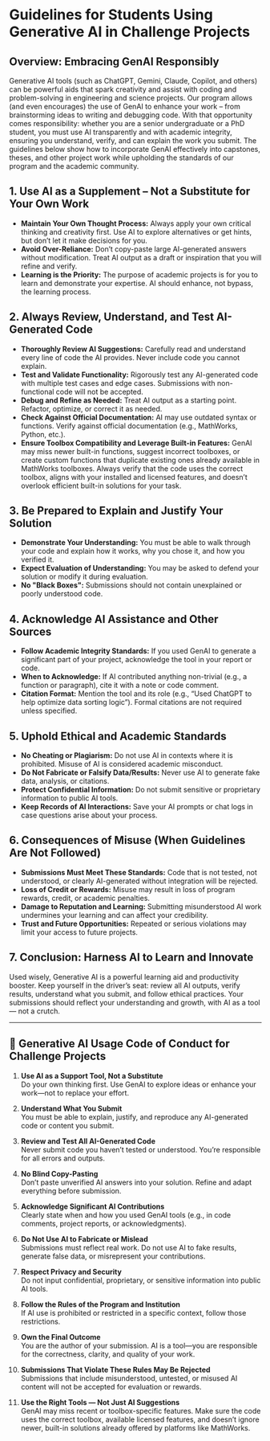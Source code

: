 # Guidelines for Students Using Generative AI in Challenge Projects

## Overview: Embracing GenAI Responsibly
Generative AI tools (such as ChatGPT, Gemini, Claude, Copilot, and others) can be powerful aids that spark creativity and assist with coding and problem-solving in engineering and science projects. Our program allows (and even encourages) the use of GenAI to enhance your work – from brainstorming ideas to writing and debugging code. With that opportunity comes responsibility: whether you are a senior undergraduate or a PhD student, you must use AI transparently and with academic integrity, ensuring you understand, verify, and can explain the work you submit. The guidelines below show how to incorporate GenAI effectively into capstones, theses, and other project work while upholding the standards of our program and the academic community.

## 1. Use AI as a Supplement – Not a Substitute for Your Own Work
- **Maintain Your Own Thought Process:** Always apply your own critical thinking and creativity first. Use AI to explore alternatives or get hints, but don’t let it make decisions for you.
- **Avoid Over-Reliance:** Don’t copy-paste large AI-generated answers without modification. Treat AI output as a draft or inspiration that you will refine and verify.
- **Learning is the Priority:** The purpose of academic projects is for you to learn and demonstrate your expertise. AI should enhance, not bypass, the learning process.

## 2. Always Review, Understand, and Test AI-Generated Code
- **Thoroughly Review AI Suggestions:** Carefully read and understand every line of code the AI provides. Never include code you cannot explain.
- **Test and Validate Functionality:** Rigorously test any AI-generated code with multiple test cases and edge cases. Submissions with non-functional code will not be accepted.
- **Debug and Refine as Needed:** Treat AI output as a starting point. Refactor, optimize, or correct it as needed.
- **Check Against Official Documentation:** AI may use outdated syntax or functions. Verify against official documentation (e.g., MathWorks, Python, etc.).
- **Ensure Toolbox Compatibility and Leverage Built-in Features:** GenAI may miss newer built-in functions, suggest incorrect toolboxes, or create custom functions that duplicate existing ones already available in MathWorks toolboxes. Always verify that the code uses the correct toolbox, aligns with your installed and licensed features, and doesn’t overlook efficient built-in solutions for your task.

## 3. Be Prepared to Explain and Justify Your Solution
- **Demonstrate Your Understanding:** You must be able to walk through your code and explain how it works, why you chose it, and how you verified it.
- **Expect Evaluation of Understanding:** You may be asked to defend your solution or modify it during evaluation.
- **No "Black Boxes":** Submissions should not contain unexplained or poorly understood code.

## 4. Acknowledge AI Assistance and Other Sources
- **Follow Academic Integrity Standards:** If you used GenAI to generate a significant part of your project, acknowledge the tool in your report or code.
- **When to Acknowledge:** If AI contributed anything non-trivial (e.g., a function or paragraph), cite it with a note or code comment.
- **Citation Format:** Mention the tool and its role (e.g., “Used ChatGPT to help optimize data sorting logic”). Formal citations are not required unless specified.

## 5. Uphold Ethical and Academic Standards
- **No Cheating or Plagiarism:** Do not use AI in contexts where it is prohibited. Misuse of AI is considered academic misconduct.
- **Do Not Fabricate or Falsify Data/Results:** Never use AI to generate fake data, analysis, or citations.
- **Protect Confidential Information:** Do not submit sensitive or proprietary information to public AI tools.
- **Keep Records of AI Interactions:** Save your AI prompts or chat logs in case questions arise about your process.

## 6. Consequences of Misuse (When Guidelines Are Not Followed)
- **Submissions Must Meet These Standards:** Code that is not tested, not understood, or clearly AI-generated without integration will be rejected.
- **Loss of Credit or Rewards:** Misuse may result in loss of program rewards, credit, or academic penalties.
- **Damage to Reputation and Learning:** Submitting misunderstood AI work undermines your learning and can affect your credibility.
- **Trust and Future Opportunities:** Repeated or serious violations may limit your access to future projects.

## 7. Conclusion: Harness AI to Learn and Innovate
Used wisely, Generative AI is a powerful learning aid and productivity booster. Keep yourself in the driver’s seat: review all AI outputs, verify results, understand what you submit, and follow ethical practices. Your submissions should reflect your understanding and growth, with AI as a tool — not a crutch.

---

## 📅 Generative AI Usage Code of Conduct for Challenge Projects

1. **Use AI as a Support Tool, Not a Substitute**  
   Do your own thinking first. Use GenAI to explore ideas or enhance your work—not to replace your effort.

2. **Understand What You Submit**  
   You must be able to explain, justify, and reproduce any AI-generated code or content you submit.

3. **Review and Test All AI-Generated Code**  
   Never submit code you haven’t tested or understood. You’re responsible for all errors and outputs.

4. **No Blind Copy-Pasting**  
   Don’t paste unverified AI answers into your solution. Refine and adapt everything before submission.

5. **Acknowledge Significant AI Contributions**  
   Clearly state when and how you used GenAI tools (e.g., in code comments, project reports, or acknowledgments).

6. **Do Not Use AI to Fabricate or Mislead**  
   Submissions must reflect real work. Do not use AI to fake results, generate false data, or misrepresent your contributions.

7. **Respect Privacy and Security**  
   Do not input confidential, proprietary, or sensitive information into public AI tools.

8. **Follow the Rules of the Program and Institution**  
   If AI use is prohibited or restricted in a specific context, follow those restrictions.

9. **Own the Final Outcome**  
   You are the author of your submission. AI is a tool—you are responsible for the correctness, clarity, and quality of your work.

10. **Submissions That Violate These Rules May Be Rejected**  
    Submissions that include misunderstood, untested, or misused AI content will not be accepted for evaluation or rewards.

11. **Use the Right Tools — Not Just AI Suggestions**  
    GenAI may miss recent or toolbox-specific features. Make sure the code uses the correct toolbox, available licensed features, and doesn’t ignore newer, built-in solutions already offered by platforms like MathWorks.
